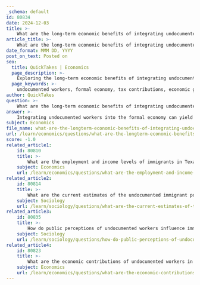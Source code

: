 ```yaml
---
_schema: default
id: 80834
date: 2024-12-03
title: >-
    What are the long-term economic benefits of integrating undocumented workers into the formal economy?
article_title: >-
    What are the long-term economic benefits of integrating undocumented workers into the formal economy?
date_format: MMM DD, YYYY
post_on_text: Posted on
seo:
  title: QuickTakes | Economics
  page_description: >-
    Exploring the long-term economic benefits of integrating undocumented workers into the formal economy, highlighting increased tax contributions, job creation, and overall economic growth.
  page_keywords: >-
    undocumented workers, formal economy, tax contributions, economic growth, job creation, local economies, labor market, public services, integration benefits, fiscal health
author: QuickTakes
question: >-
    What are the long-term economic benefits of integrating undocumented workers into the formal economy?
answer: >-
    Integrating undocumented workers into the formal economy can yield significant long-term economic benefits. Here are some key points highlighting these advantages:\n\n1. **Increased Tax Contributions**: Legalizing undocumented workers would substantially increase their tax contributions. For instance, estimates suggest that their total tax contributions could rise by $40.2 billion annually, bringing the total to approximately $136.9 billion. This increase is attributed to higher wages associated with legal employment and greater compliance with income tax laws.\n\n2. **Reduction of Long-term Deficits**: Reports indicate that undocumented workers contribute to reducing the long-term deficit of the country. In 2022, undocumented immigrants paid around $97 billion in taxes, including $34 billion in payroll taxes, which fund programs they are often excluded from benefiting from, such as Social Security and Medicare.\n\n3. **Economic Growth and Job Creation**: Providing a pathway to permanent residency and citizenship for undocumented immigrants could increase Americans' income by $791 billion and generate an additional $184 billion in state and local tax revenue. Furthermore, it is estimated that this integration could add more than 200,000 jobs to the U.S. economy each year.\n\n4. **Contribution to Local Economies**: Undocumented immigrants hold significant spending power, with estimates indicating that Mexican undocumented immigrants alone had over $82.2 billion in spending power after taxes. This spending often circulates within local economies, benefiting various sectors.\n\n5. **Cost-Benefit Analysis**: Research from the Rice University’s Baker Institute shows that for every dollar spent on public services for undocumented immigrants, the state collects $1.21 in revenue. This indicates that the economic contributions of undocumented workers outweigh the costs associated with the public services they utilize.\n\n6. **Labor Market Effects**: Granting legal status to undocumented workers is likely to improve their labor market outcomes, leading to better job opportunities and higher wages. This, in turn, can enhance overall economic productivity and growth.\n\nIn summary, integrating undocumented workers into the formal economy not only enhances tax revenues but also contributes to economic growth, job creation, and the overall fiscal health of the state and federal governments. The evidence suggests that the benefits of such integration significantly outweigh the costs, making it a compelling policy consideration.
subject: Economics
file_name: what-are-the-longterm-economic-benefits-of-integrating-undocumented-workers-into-the-formal-economy.md
url: /learn/economics/questions/what-are-the-longterm-economic-benefits-of-integrating-undocumented-workers-into-the-formal-economy
score: -1.0
related_article1:
    id: 80810
    title: >-
        What are the employment and income levels of immigrants in Texas?
    subject: Economics
    url: /learn/economics/questions/what-are-the-employment-and-income-levels-of-immigrants-in-texas
related_article2:
    id: 80814
    title: >-
        What are the current estimates of the undocumented immigrant population in Texas?
    subject: Sociology
    url: /learn/sociology/questions/what-are-the-current-estimates-of-the-undocumented-immigrant-population-in-texas
related_article3:
    id: 80835
    title: >-
        How do public perceptions of undocumented workers influence immigration policy in Texas?
    subject: Sociology
    url: /learn/sociology/questions/how-do-public-perceptions-of-undocumented-workers-influence-immigration-policy-in-texas
related_article4:
    id: 80823
    title: >-
        What are the economic contributions of undocumented workers in Texas?
    subject: Economics
    url: /learn/economics/questions/what-are-the-economic-contributions-of-undocumented-workers-in-texas
---
```


&nbsp;